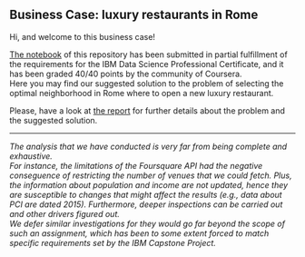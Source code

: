 ## Business Case: luxury restaurants in Rome  

Hi, and welcome to this business case!  

[The notebook](https://github.com/andrea-dm/Luxury-Restaurants-in-Rome/blob/master/solution.ipynb) of this repository has been submitted in partial fulfillment of the requirements for the IBM Data Science Professional Certificate, and it has been graded 40/40 points by the community of Coursera.  
Here you may find our suggested solution to the problem of selecting the optimal neighborhood in Rome where to open a new luxury restaurant.

Please, have a look at [the report](https://github.com/andrea-dm/Luxury-Restaurants-in-Rome/blob/master/report.md) for further details about the problem and the suggested solution.  

---------------------------------------

_The analysis that we have conducted is very far from being complete and exhaustive.  
For instance, the limitations of the Foursquare API had the negative conseguence of restricting the number of venues that we could fetch. Plus, the information about population and income are not updated, hence they are susceptible to changes that might affect the results (e.g., data about PCI are dated 2015). Furthermore, deeper inspections can be carried out and other drivers figured out.  
We defer similar investigations for they would go far beyond the scope of such an assignment, which has been to some extent forced to match specific requirements set by the IBM Capstone Project._

